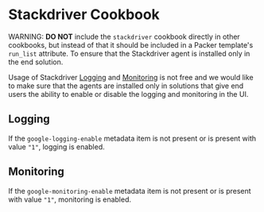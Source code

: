 # Stackdriver Cookbook

WARNING: **DO NOT** include the `stackdriver` cookbook directly in other
cookbooks, but instead of that it should be included in a Packer template's
`run_list` attribute. To ensure that the Stackdriver agent is installed only in
the end solution.

Usage of Stackdriver [Logging](https://cloud.google.com/logging/) and
[Monitoring](https://cloud.google.com/monitoring/) is not free and we would like
to make sure that the agents are installed only in solutions that give end users
the ability to enable or disable the logging and monitoring in the UI.

## Logging

If the `google-logging-enable` metadata item is not present or is present with
value `"1"`, logging is enabled.

## Monitoring

If the `google-monitoring-enable` metadata item is not present or is present
with value `"1"`, monitoring is enabled.
